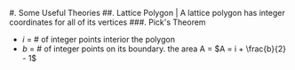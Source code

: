 #. Some Useful Theories
##. Lattice Polygon
| A lattice polygon has integer coordinates for all of its vertices
###. Pick's Theorem
- $i$ = # of integer points interior the polygon
- $b$ = # of integer points on its boundary.
the area A = $A = i + \frac{b}{2} - 1$